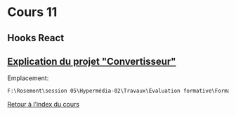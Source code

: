 # Cours 11

## Hooks React



## [Explication du projet "Convertisseur"](video_10h45.md)
Emplacement:
```cmd
F:\Rosemont\session 05\Hypermédia-02\Travaux\Évaluation formative\Formatif06\convertisseur)
```

[Retour à l’index du cours](../SeanceCours.md)
